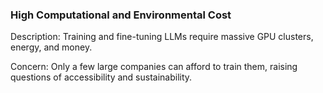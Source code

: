 ### High Computational and Environmental Cost

Description: Training and fine-tuning LLMs require massive GPU clusters, energy, and money.

Concern: Only a few large companies can afford to train them, raising questions of accessibility and sustainability.
